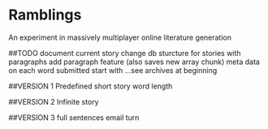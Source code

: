 # Ramblings
An experiment in massively multiplayer online literature generation

##TODO
document
current story
change db sturcture for stories with paragraphs
add paragraph feature (also saves new array chunk)
meta data on each word submitted
start with ...see archives at beginning

##VERSION 1
Predefined short story word length

##VERSION 2
Infinite story

##VERSION 3
full sentences
email turn